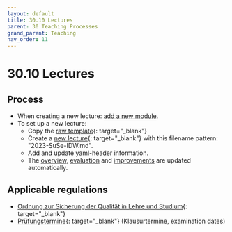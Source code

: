 ```yaml
---
layout: default
title: 30.10 Lectures
parent: 30 Teaching Processes
grand_parent: Teaching
nav_order: 11
---
```


# 30.10 Lectures

## Process

- When creating a new lecture: [add a new module](30.09.new_modules.html).
- To set up a new lecture:
  - Copy the [raw template](https://raw.githubusercontent.com/digital-work-lab/handbook/main/docs/30-teaching/30_processes/30.10.lecture_template.md){: target="_blank"}
  - Create a [new lecture](https://github.com/digital-work-lab/handbook/new/main/_courses){: target="_blank"} with this filename pattern: "2023-SuSe-IDW.md".
  - Add and update yaml-header information.
  - The [overview](30.02.courses.html), [evaluation](30.21.evaluations.html) and [improvements](30.22.improvements.html) are updated automatically.

## Applicable regulations

- [Ordnung zur Sicherung der Qualität in Lehre und Studium](https://www.uni-bamberg.de/fileadmin/www.abt-studium/Rechtsvorschriften/1Organisation/Evaluation%20Lehre%20Studium/O-Sicherung-Qualitaet-Lehre-Studium-1.pdf){: target="_blank"}
- [Prüfungstermine](https://www.uni-bamberg.de/pruefungsamt/pruefungstermine/){: target="_blank"} (Klausurtermine, examination dates)
